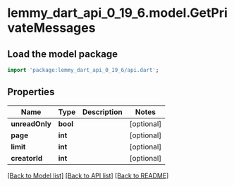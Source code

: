 # lemmy_dart_api_0_19_6.model.GetPrivateMessages

## Load the model package
```dart
import 'package:lemmy_dart_api_0_19_6/api.dart';
```

## Properties
Name | Type | Description | Notes
------------ | ------------- | ------------- | -------------
**unreadOnly** | **bool** |  | [optional] 
**page** | **int** |  | [optional] 
**limit** | **int** |  | [optional] 
**creatorId** | **int** |  | [optional] 

[[Back to Model list]](../README.md#documentation-for-models) [[Back to API list]](../README.md#documentation-for-api-endpoints) [[Back to README]](../README.md)


